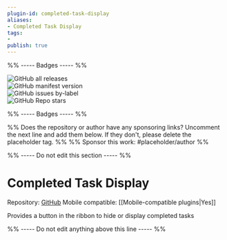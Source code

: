 ```yaml
---
plugin-id: completed-task-display
aliases:
- Completed Task Display
tags: 
- 
publish: true
---
```


%% ----- Badges ----- %%

![GitHub all releases](https://img.shields.io/github/downloads/heliostatic/completed-task-display/total?color=573E7A&logo=github&style=for-the-badge)   
![GitHub manifest version](https://img.shields.io/github/manifest-json/v/heliostatic/completed-task-display?color=573E7A&logo=github&style=for-the-badge)   
![GitHub issues by-label](https://img.shields.io/github/issues/heliostatic/completed-task-display/help%20wanted?color=573E7A&logo=github&style=for-the-badge)   
![GitHub Repo stars](https://img.shields.io/github/stars/heliostatic/completed-task-display?color=573E7A&logo=github&style=for-the-badge)

%% ----- Badges ----- %%

%% Does the repository or author have any sponsoring links? Uncomment the next line and add them below. If they don't, please delete the placeholder tag. %%
%% Sponsor this work: #placeholder/author %%

%% ----- Do not edit this section ----- %%

# Completed Task Display

Repository: [GitHub](https://github.com/heliostatic/completed-task-display)
Mobile compatible: [[Mobile-compatible plugins|Yes]]

Provides a button in the ribbon to hide or display completed tasks

%% ----- Do not edit anything above this line ----- %% 
